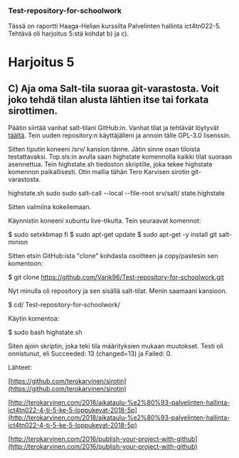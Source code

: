 ### Test-repository-for-schoolwork
Tässä on raportti Haaga-Helian kurssilta Palvelinten hallinta ict4tn022-5. Tehtävä oli harjoitus 5:stä kohdat b) ja c).


# Harjoitus 5


## C) Aja oma Salt-tila suoraa git-varastosta. Voit joko tehdä tilan alusta lähtien itse tai forkata sirottimen.

Päätin siirtää vanhat salt-tilani GitHub:in. Vanhat tilat ja tehtävät löytyvät [täältä](https://rikuvaurio.wordpress.com/). Tein uuden repository:n käyttäjälleni ja annoin tälle GPL-3.0 lisenssin.

Sitten tiputin koneeni /srv/ kansion tänne. Jätin sinne osan tiloista testattavaksi. Top.sls:in avulla saan highstate komennolla kaikki tilat suoraan asennettua. Tein highstate.sh tiedoston skriptille, joka tekee highstate komennon paikallisesti. Otin mallia tähän Tero Karvisen sirotin git-varastosta.


highstate.sh
  sudo sudo salt-call --local --file-root srv/salt/ state.highstate


Sitten valmiina kokeilemaan.


Käynnistin koneeni xubuntu live-tikulta. Tein seuraavat komennot:


  $ sudo setxkbmap fi
  $ sudo apt-get update
  $ sudo apt-get -y install git salt-minion



Sitten etsin GitHub:ista "clone" kohdasta osoitteen ja copy/pastesin sen komentoon:


  $ git clone https://github.com/Varik96/Test-repository-for-schoolwork.git


Nyt minulla oli repository ja sen sisällä salt-tilat. Menin saamaani kansioon.


  $ cd/ Test-repository-for-schoolwork/


Käytin komentoa:


  $ sudo bash highstate.sh


Siten ajoin skriptin, joka teki tila määrityksien mukaan muutokset. Testi oli onnistunut, eli Succeeded: 13 (changed=13) ja Failed: 0.


Lähteet:

[https://github.com/terokarvinen/sirotin](https://github.com/terokarvinen/sirotin)

[http://terokarvinen.com/2018/aikataulu-%e2%80%93-palvelinten-hallinta-ict4tn022-4-ti-5-ke-5-loppukevat-2018-5p](http://terokarvinen.com/2018/aikataulu-%e2%80%93-palvelinten-hallinta-ict4tn022-4-ti-5-ke-5-loppukevat-2018-5p)

[http://terokarvinen.com/2016/publish-your-project-with-github](http://terokarvinen.com/2016/publish-your-project-with-github)
